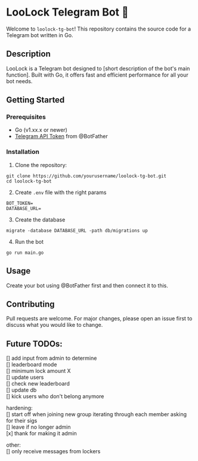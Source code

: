 # LooLock Telegram Bot 🤖

Welcome to `loolock-tg-bot`! This repository contains the source code for a Telegram bot written in Go.

## Description

LooLock is a Telegram bot designed to [short description of the bot's main function]. Built with Go, it offers fast and efficient performance for all your bot needs.

## Getting Started

### Prerequisites

- Go (v1.xx.x or newer)
- [Telegram API Token](https://core.telegram.org/bots#creating-a-new-bot) from @BotFather

### Installation

1. Clone the repository:

```
git clone https://github.com/yourusername/loolock-tg-bot.git
cd loolock-tg-bot
```

2. Create `.env` file with the right params

```
BOT_TOKEN=
DATABASE_URL=
```

3. Create the database

```
migrate -database DATABASE_URL -path db/migrations up
```

4. Run the bot

```
go run main.go
```

## Usage

Create your bot using @BotFather first and then connect it to this.

## Contributing

Pull requests are welcome. For major changes, please open an issue first to discuss what you would like to change.


## Future TODOs: 

[] add input from admin to determine  
  [] leaderboard mode  
  [] minimum lock amount X  
[] update users  
  [] check new leaderboard  
  [] update db  
  [] kick users who don't belong anymore  

hardening:  
[] start off when joining new group iterating through each member asking for their sigs  
[] leave if no longer admin  
[x] thank for making it admin  


other:  
[] only receive messages from lockers  